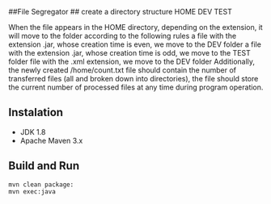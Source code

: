 ##File Segregator ##
create a directory structure
HOME
DEV
TEST

When the file appears in the HOME directory, depending on the extension, it will move to the folder according to the following rules
a file with the extension .jar, whose creation time is even, we move to the DEV folder
a file with the extension .jar, whose creation time is odd, we move to the TEST folder
file with the .xml extension, we move to the DEV folder
Additionally, the newly created /home/count.txt file should contain the number of transferred files (all and broken down into
directories), the file should store the current number of processed files at any time during program operation.

## Instalation ##

* JDK 1.8
* Apache Maven 3.x

## Build and Run ##
```
mvn clean package:
mvn exec:java
```
